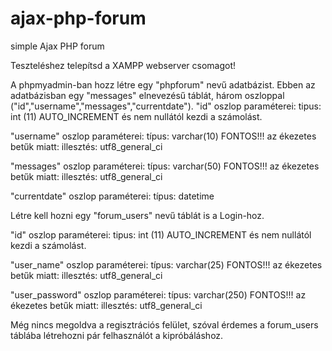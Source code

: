 # ajax-php-forum
simple Ajax PHP forum

Teszteléshez telepítsd a XAMPP webserver csomagot!

A phpmyadmin-ban hozz létre egy "phpforum" nevű adatbázist.
Ebben az adatbázisban egy "messages" elnevezésű táblát, három oszloppal ("id","username","messages","currentdate").
"id" oszlop paraméterei:        tipus:  int (11)
                                AUTO_INCREMENT és nem nullától kezdi a számolást.

"username" oszlop paraméterei:  típus:  varchar(10)
                                FONTOS!!! az ékezetes betűk miatt: illesztés: utf8_general_ci
                                
"messages" oszlop paraméterei:  típus:  varchar(50)
                                FONTOS!!! az ékezetes betűk miatt: illesztés: utf8_general_ci
                            
"currentdate" oszlop paraméterei: típus: datetime

Létre kell hozni egy "forum_users" nevű táblát is a Login-hoz.

"id" oszlop paraméterei:        tipus:  int (11)
                                AUTO_INCREMENT és nem nullától kezdi a számolást.

"user_name" oszlop paraméterei:  típus:  varchar(25)
                                FONTOS!!! az ékezetes betűk miatt: illesztés: utf8_general_ci
                                
"user_password" oszlop paraméterei:  típus:  varchar(250)
                                FONTOS!!! az ékezetes betűk miatt: illesztés: utf8_general_ci
                                
 Még nincs megoldva a regisztrációs felület, szóval érdemes a forum_users táblába létrehozni pár felhasználót a kipróbáláshoz.


                                
                                
